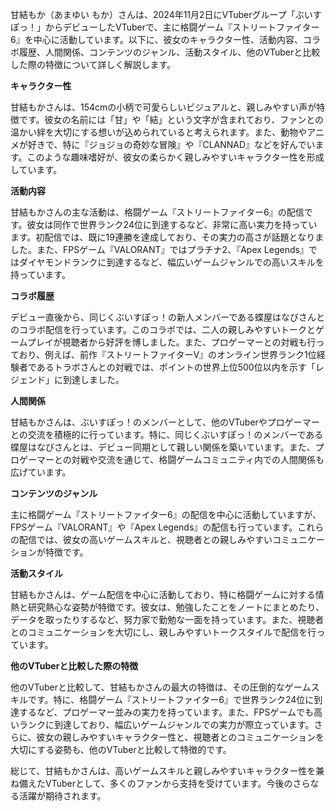 甘結もか（あまゆい もか）さんは、2024年11月2日にVTuberグループ「ぶいすぽっ！」からデビューしたVTuberで、主に格闘ゲーム『ストリートファイター6』を中心に活動しています。以下に、彼女のキャラクター性、活動内容、コラボ履歴、人間関係、コンテンツのジャンル、活動スタイル、他のVTuberと比較した際の特徴について詳しく解説します。

**キャラクター性**

甘結もかさんは、154cmの小柄で可愛らしいビジュアルと、親しみやすい声が特徴です。彼女の名前には「甘」や「結」という文字が含まれており、ファンとの温かい絆を大切にする想いが込められていると考えられます。また、動物やアニメが好きで、特に『ジョジョの奇妙な冒険』や『CLANNAD』などを好んでいます。このような趣味嗜好が、彼女の柔らかく親しみやすいキャラクター性を形成しています。

**活動内容**

甘結もかさんの主な活動は、格闘ゲーム『ストリートファイター6』の配信です。彼女は同作で世界ランク24位に到達するなど、非常に高い実力を持っています。初配信では、既に19連勝を達成しており、その実力の高さが話題となりました。また、FPSゲーム『VALORANT』ではプラチナ2、『Apex Legends』ではダイヤモンドランクに到達するなど、幅広いゲームジャンルでの高いスキルを持っています。

**コラボ履歴**

デビュー直後から、同じくぶいすぽっ！の新人メンバーである蝶屋はなびさんとのコラボ配信を行っています。このコラボでは、二人の親しみやすいトークとゲームプレイが視聴者から好評を博しました。また、プロゲーマーとの対戦も行っており、例えば、前作『ストリートファイターV』のオンライン世界ランク1位経験者であるトラボさんとの対戦では、ポイントの世界上位500位以内を示す「レジェンド」に到達しました。

**人間関係**

甘結もかさんは、ぶいすぽっ！のメンバーとして、他のVTuberやプロゲーマーとの交流を積極的に行っています。特に、同じくぶいすぽっ！のメンバーである蝶屋はなびさんとは、デビュー同期として親しい関係を築いています。また、プロゲーマーとの対戦や交流を通じて、格闘ゲームコミュニティ内での人間関係も広げています。

**コンテンツのジャンル**

主に格闘ゲーム『ストリートファイター6』の配信を中心に活動していますが、FPSゲーム『VALORANT』や『Apex Legends』の配信も行っています。これらの配信では、彼女の高いゲームスキルと、視聴者との親しみやすいコミュニケーションが特徴です。

**活動スタイル**

甘結もかさんは、ゲーム配信を中心に活動しており、特に格闘ゲームに対する情熱と研究熱心な姿勢が特徴です。彼女は、勉強したことをノートにまとめたり、データを取ったりするなど、努力家で勤勉な一面を持っています。また、視聴者とのコミュニケーションを大切にし、親しみやすいトークスタイルで配信を行っています。

**他のVTuberと比較した際の特徴**

他のVTuberと比較して、甘結もかさんの最大の特徴は、その圧倒的なゲームスキルです。特に、格闘ゲーム『ストリートファイター6』で世界ランク24位に到達するなど、プロゲーマー並みの実力を持っています。また、FPSゲームでも高いランクに到達しており、幅広いゲームジャンルでの実力が際立っています。さらに、彼女の親しみやすいキャラクター性と、視聴者とのコミュニケーションを大切にする姿勢も、他のVTuberと比較して特徴的です。

総じて、甘結もかさんは、高いゲームスキルと親しみやすいキャラクター性を兼ね備えたVTuberとして、多くのファンから支持を受けています。今後のさらなる活躍が期待されます。 